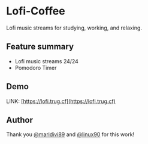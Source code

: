 # Lofi-Coffee
Lofi music streams for studying, working, and relaxing.
## Feature summary
- Lofi music streams 24/24
- Pomodoro Timer

## Demo
LINK: [https://lofi.trug.cf](https://lofi.trug.cf)

## Author 
Thank you [@maridivi89](https://twitter.com/maridivi89) and [@linux90](https://twitter.com/linuz90) for this work!

